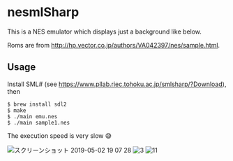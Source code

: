 # nesmlSharp
This is a NES emulator which displays just a background like below.

Roms are from http://hp.vector.co.jp/authors/VA042397/nes/sample.html.

## Usage
Install SML# (see https://www.pllab.riec.tohoku.ac.jp/smlsharp/?Download), then
```
$ brew install sdl2
$ make
$ ./main emu.nes
$ ./main sample1.nes
```
The execution speed is very slow 😅


![スクリーンショット 2019-05-02 19 07 28](https://user-images.githubusercontent.com/37573952/57068785-add60e80-6d0d-11e9-8cf8-6aa47f78a2f1.png)
![3](https://user-images.githubusercontent.com/37573952/57068834-db22bc80-6d0d-11e9-8c31-699eeee6705c.png)
![11](https://user-images.githubusercontent.com/37573952/57068838-de1dad00-6d0d-11e9-98ed-143d7e9e91b3.png)

